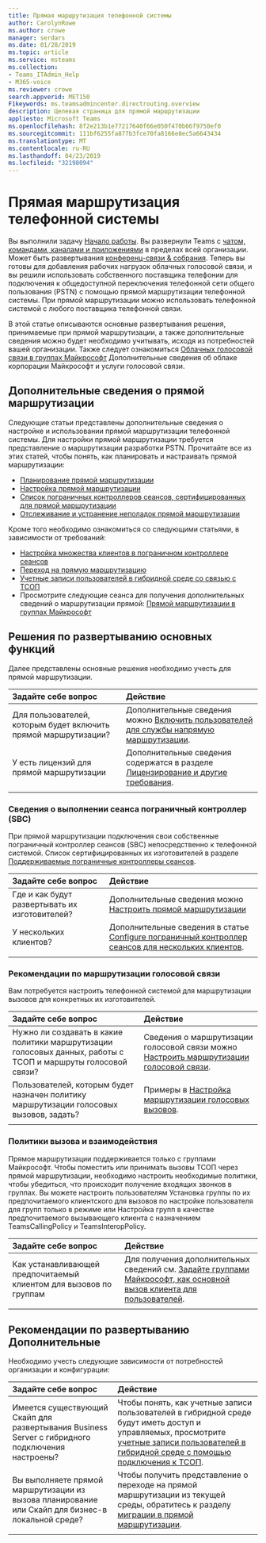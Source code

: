 ```yaml
---
title: Прямая маршрутизация телефонной системы
author: CarolynRowe
ms.author: crowe
manager: serdars
ms.date: 01/28/2019
ms.topic: article
ms.service: msteams
ms.collection:
- Teams_ITAdmin_Help
- M365-voice
ms.reviewer: crowe
search.appverid: MET150
F1keywords: ms.teamsadmincenter.directrouting.overview
description: Целевая страница для прямой маршрутизации
appliesto: Microsoft Teams
ms.openlocfilehash: 8f2e213b1e77217640f66e050f470b66f9750ef0
ms.sourcegitcommit: 111bf6255fa877b3fce70fa8166e8ec5a6643434
ms.translationtype: MT
ms.contentlocale: ru-RU
ms.lasthandoff: 04/23/2019
ms.locfileid: "32198094"
---
```

# <a name="phone-system-direct-routing"></a>Прямая маршрутизация телефонной системы

Вы выполнили задачу [Начало работы](get-started-with-teams-quick-start.md). Вы развернули Teams с [чатом, командами, каналами и приложениями](deploy-chat-teams-channels-microsoft-teams-landing-page.md) в пределах всей организации. Может быть развертывания [конференц-связи & собрания](deploy-meetings-microsoft-teams-landing-page.md). Теперь вы готовы для добавления рабочих нагрузок облачных голосовой связи, и вы решили использовать собственного поставщика телефонии для подключения к общедоступной переключения телефонной сети общего пользования (PSTN) с помощью прямой маршрутизации телефонной системы. При прямой маршрутизации можно использовать телефонной системой с любого поставщика телефонной связи.

В этой статье описываются основные развертывания решения, принимаемые при прямой маршрутизации, а также дополнительные сведения можно будет необходимо учитывать, исходя из потребностей вашей организации. Также следует ознакомиться [Облачных голосовой связи в группах Майкрософт](cloud-voice-landing-page.md) Дополнительные сведения об облаке корпорации Майкрософт и услуги голосовой связи.

## <a name="learn-more-about-direct-routing"></a>Дополнительные сведения о прямой маршрутизации

Следующие статьи представлены дополнительные сведения о настройке и использовании прямой маршрутизации телефонной системы. Для настройки прямой маршрутизации требуется представление о маршрутизации разработки PSTN. Прочитайте все из этих статей, чтобы понять, как планировать и настраивать прямой маршрутизации:

- [Планирование прямой маршрутизации](direct-routing-plan.md) 
- [Настройка прямой маршрутизации](direct-routing-configure.md)
- [Список пограничных контроллеров сеансов, сертифицированных для прямой маршрутизации](direct-routing-border-controllers.md)
- [Отслеживание и устранение неполадок прямой маршрутизации](direct-routing-monitor-and-troubleshoot.md)

Кроме того необходимо ознакомиться со следующими статьями, в зависимости от требований:

-  [Настройка множества клиентов в пограничном контроллере сеансов](direct-routing-sbc-multiple-tenants.md)
-  [Переход на прямую маршрутизацию](direct-routing-migrating.md)
-  [Учетные записи пользователей в гибридной среде со связью с ТСОП](direct-routing-user-accounts-in-a-hybrid-environment.md)
- Просмотрите следующие сеанса для получения дополнительных сведений о маршрутизации прямой: [Прямой маршрутизации в группах Майкрософт](https://aka.ms/teams-direct-routing)

## <a name="core-deployment-decisions"></a>Решения по развертыванию основных функций

Далее представлены основные решения необходимо учесть для прямой маршрутизации. 

|Задайте себе вопрос|Действие |
| :------------|:-------|
|Для пользователей, которым будет включить прямой маршрутизации? | Дополнительные сведения можно [Включить пользователей для службы напрямую маршрутизации](direct-routing-configure.md#enable-users-for-direct-routing-service). |
У есть лицензий для прямой маршрутизации | Дополнительные сведения содержатся в разделе [Лицензирование и другие требования](direct-routing-plan.md#licensing-and-other-requirements).
|||

### <a name="session-border-controller-sbc-considerations"></a>Сведения о выполнении сеанса пограничный контроллер (SBC)

При прямой маршрутизации подключения свои собственные пограничный контроллер сеансов (SBC) непосредственно к телефонной системой.  Список сертифицированных их изготовителей в разделе [Поддерживаемые пограничные контроллеры сеансов](direct-routing-border-controllers.md).

|Задайте себе вопрос|Действие |
|:------------|:-------|
| Где и как будут развертывать их изготовителей? | Дополнительные сведения можно [Настроить прямой маршрутизации](direct-routing-configure.md) | 
У нескольких клиентов? | Дополнительные сведения в статье [Configure пограничный контроллер сеансов для нескольких клиентов](direct-routing-sbc-multiple-tenants.md).|
|||

### <a name="voice-routing-considerations"></a>Рекомендации по маршрутизации голосовой связи

Вам потребуется настроить телефонной системой для маршрутизации вызовов для конкретных их изготовителей.

|Задайте себе вопрос|Действие |
|:------------|:-------|
| Нужно ли создавать в какие политики маршрутизации голосовых данных, работы с ТСОП и маршруты голосовой связи? | Сведения о маршрутизации голосовой связи можно [Настроить маршрутизации голосовой связи](direct-routing-configure.md#configure-voice-routing).
| Пользователей, которым будет назначен политику маршрутизации голосовых вызовов, задать? | Примеры в [Настройка маршрутизации голосовых вызовов](direct-routing-configure.md#configure-voice-routing). |
|||

### <a name="calling-and-interop-policies"></a>Политики вызова и взаимодействия

Прямое маршрутизации поддерживается только с группами Майкрософт. Чтобы поместить или принимать вызовы ТСОП через прямой маршрутизации, необходимо настроить необходимые политики, чтобы убедиться, что происходит получение входящих звонков в группах. Вы можете настроить пользователям Установка группы по их предпочитаемого клиентского для вызовов по настройке пользователя для групп только в режиме или Настройка групп в качестве предпочитаемого вызывающего клиента с назначением TeamsCallingPolicy и TeamsInteropPolicy.

|Задайте себе вопрос|Действие |
|:------------|:-------|
|Как устанавливающей предпочитаемый клиентом для вызовов по группам | Для получения дополнительных сведений см. [Задайте группами Майкрософт, как основной вызов клиента для пользователей](direct-routing-configure.md#set-microsoft-teams-as-the-preferred-calling-client-for-users).|
|||

## <a name="additional-deployment-considerations"></a>Рекомендации по развертыванию Дополнительные

Необходимо учесть следующие зависимости от потребностей организации и конфигурации:

| Задайте себе вопрос| Действие |
| :------------|:-------|
| Имеется существующий Скайп для развертывания Business Server с гибридного подключения настроены? |  Чтобы понять, как учетные записи пользователей в гибридной среде будут иметь доступ и управляемых, просмотрите [учетные записи пользователей в гибридной среде с помощью подключения к ТСОП](direct-routing-user-accounts-in-a-hybrid-environment.md).| 
| Вы выполняете прямой маршрутизации из вызова планирование или Скайп для бизнес-в локальной среде? | Чтобы получить представление о переходе на прямой маршрутизации из текущей среды, обратитесь к разделу [миграции в прямой маршрутизации](direct-routing-migrating.md). |
|||
